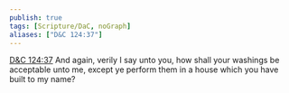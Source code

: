 ```yaml
---
publish: true
tags: [Scripture/DaC, noGraph]
aliases: ["D&C 124:37"]
---
```

[D&C 124:37](https://churchofjesuschrist.org/study/scriptures/dc-testament/dc/124?lang=eng&id=p37#p37) And again, verily I say unto you, how shall your washings be acceptable unto me, except ye perform them in a house which you have built to my name?
